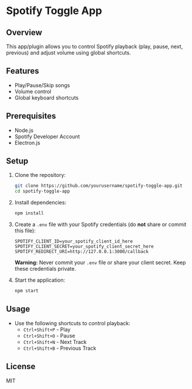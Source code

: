 # Spotify Toggle App

## Overview
This app/plugin allows you to control Spotify playback (play, pause, next, previous) and adjust volume using global shortcuts.

## Features
- Play/Pause/Skip songs
- Volume control
- Global keyboard shortcuts

## Prerequisites
- Node.js
- Spotify Developer Account
- Electron.js

## Setup
1. Clone the repository:
   ```bash
   git clone https://github.com/yourusername/spotify-toggle-app.git
   cd spotify-toggle-app
   ```

2. Install dependencies:
   ```bash
   npm install
   ```

3. Create a `.env` file with your Spotify credentials (do **not** share or commit this file):
   ```plaintext
   SPOTIFY_CLIENT_ID=your_spotify_client_id_here
   SPOTIFY_CLIENT_SECRET=your_spotify_client_secret_here
   SPOTIFY_REDIRECT_URI=http://127.0.0.1:3000/callback
   ```
   **Warning:** Never commit your `.env` file or share your client secret. Keep these credentials private.

4. Start the application:
   ```bash
   npm start
   ```

## Usage
- Use the following shortcuts to control playback:
  - `Ctrl+Shift+P` - Play
  - `Ctrl+Shift+O` - Pause
  - `Ctrl+Shift+N` - Next Track
  - `Ctrl+Shift+B` - Previous Track

## License
MIT